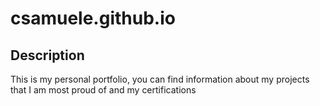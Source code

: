 # csamuele.github.io
## Description
This is my personal portfolio, you can find information about my projects that I am most proud of and my certifications
